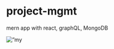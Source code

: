 # project-mgmt
mern app with react, graphQL, MongoDB
<p>
<img src=”https://miro.medium.com/v2/resize:fit:4800/format:webp/1*lzeNnfNM-882S_Zx8O5ncA.png" alt=”my banner”>
</p>

